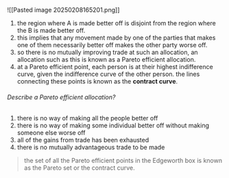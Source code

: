![[Pasted image 20250208165201.png]]
1. the region where A is made better off is disjoint from the region where the B is made better off. 
2. this implies that any movement made by one of the parties that makes one of them necessarily better off makes the other party worse off. 
3. so there is no mutually improving trade at such an allocation, an allocation such as this is known as a Pareto efficient allocation. 
4. at a Pareto efficient point, each person is at their highest indifference curve, given the indifference curve of the other person. the lines connecting these points is known as the **contract curve**. 

###### Describe a Pareto efficient allocation? 
1. there is no way of making all the people better off
2. there is no way of making some individual better off without making someone else worse off 
3. all of the gains from trade has been exhausted 
4. there is no mutually advantageous trade to be made 



> the set of all the Pareto efficient points in the Edgeworth box is known as the Pareto set or the contract curve. 


